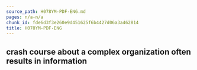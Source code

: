 ```yaml
---
source_path: H078YM-PDF-ENG.md
pages: n/a-n/a
chunk_id: fde6d3f3e260e9d451625f6b4427d06a3a462814
title: H078YM-PDF-ENG
---
```

## crash course about a complex organization often results in information
